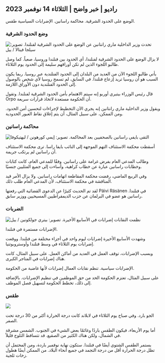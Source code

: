 ## راديو \| خبر واضح \| الثلاثاء 14 نوفمبر 2023

الوضع على الحدود الشرقية. محاكمة راسانين. الإضرابات السياسية طقس.

### وضع الحدود الشرقية

![تحدث وزير الداخلية ماري رانتانين عن الوضع على الحدود الشرقية لفنلندا. تصوير: سيلجا فيتالا / ييل](https://images.cdn.yle.fi/image/upload/c_crop,h_2035,w_3619,x_0,y_102/ar_1.7777777777777777,c_fill,g_faces,h_675,w_1200/dpr_1.0/q_auto:eco/f_auto/fl_lossy/v1699539222/39-1186974652d2d84065b6)

لا يزال الوضع على الحدود الشرقية لفنلندا، أي الحدود بين فنلندا وروسيا، صعباً. كما وصل طالبو اللجوء الذين لم تكن أوراقهم سليمة إلى الحدود يوم الثلاثاء.

يأتي طالبو اللجوء الآن من العديد من البلدان إلى الحدود الفنلندية عبر روسيا. ربما يكون السبب هو أن روسيا تريد إزعاج فنلندا. في السابق، لم تسمح روسيا لأي شخص بالوصول إلى الحدود الفنلندية دون الأوراق اللازمة.

قال رئيس الوزراء بيتيري أوربو إنه سيتم الاهتمام بأمن الحدود الشرقية لفنلندا. وتقول Orpo أن الحكومة مستعدة لاتخاذ قرارات سريعة.

ويقول وزير الداخلية ماري رانتانين إنه يجري الآن التخطيط لإجراءات لتحسين أمن الحدود. ومن الممكن، على سبيل المثال، أن يتم إغلاق نقاط العبور الحدودية.

### محاكمة راسانين

![التقى بايفي راسانين بالصحفيين بعد المحاكمة. تصوير: إيمي كورهونن / ليهتيكوفا](https://images.cdn.yle.fi/image/upload/c_crop,h_2874,w_5110,x_10,y_131/ar_1.7777777777777777,c_fill,g_faces,h_675,w_1200/dpr_1.0/q_auto:eco/f_auto/fl_lossy/v1699970382/39-1200146655334491cf27)

أسقطت محكمة الاستئناف التهم الموجهة إلى النائب بايفا راسا. ترى محكمة الاستئناف أن راسانين لم يرتكب جريمة.

وطالب المدعي العام بفرض غرامة على راسانين. وفقًا للمدعي العام، كانت كتابات وخطابات راسانين عبارة عن خطاب كراهية، وأساءت إلى جميع المثليين جنسيًا.

وفي الربيع الماضي، رفضت محكمة المقاطعة اتهامات راسانين. ولا يزال الأمر قيد المناقشة في محكمة الاستئناف، لأن المدعي العام طلب ذلك.

لقد تم الحديث كثيرًا عن الدعوى القضائية التي رفعتها Päivi Räsänen في فنلندا. راسانين هو عضو في البرلمان عن حزب الديمقراطيين المسيحيين ووزير سابق.

### الضربات

![نظمت النقابات إضرابات في الأسابيع الأخيرة. تصوير: بيتري جولكونين / ييل](https://images.cdn.yle.fi/image/upload/c_crop,h_2268,w_4031,x_0,y_79/ar_1.7777777777777777,c_fill,g_faces,h_675,w_1200/dpr_1.0/q_auto:eco/f_auto/fl_lossy/v1699516057/39-1197941654c8e0786a42)

الإضرابات مستمرة في فنلندا.

وشهدت الأسابيع الأخيرة إضرابات ليوم واحد في أجزاء مختلفة من فنلندا. ووقعت إضرابات يوم الثلاثاء في وسط فنلندا وأوستروبوتنيا.

وبسبب الإضرابات، توقف العمل في العديد من أماكن العمل. على سبيل المثال، كانت هناك إضرابات في المتاجر الكبرى.

الإضرابات سياسية. تنظم نقابات العمال إضرابات لأنها غاضبة من الحكومة.

على سبيل المثال، تعتزم الحكومة الحد من حق الموظفين في تنظيم الإضرابات. بالإضافة إلى ذلك، تخطط الحكومة لتسهيل فصل الموظف.

### طقس

![](https://images.cdn.yle.fi/image/upload/c_crop,h_1080,w_1919,x_0,y_0/ar_1.7777777777777777,c_fill,g_faces,h_675,w_1200/dpr_1.0/q_auto:eco/f_auto/fl_lossy/v1699978341/39-120060665539c47bcdf6)

الجو بارد. وفي صباح يوم الثلاثاء في لابلاند كانت درجة الحرارة أكثر من 30 درجة تحت الصفر.

أما يوم الأربعاء، فيكون الطقس باردًا وغائمًا بعض الشيء في الجنوب. الشمس مشرقة في الشمال، ولكن هناك الكثير من الصقيع. قد تتساقط الثلوج قليلاً.

يستمر الطقس الشتوي أيضًا في فنلندا. ستكون نهاية نوفمبر باردة، ومن المحتمل أن تظل درجة الحرارة أقل من درجة التجمد في جميع أنحاء البلاد. من الممكن أيضًا هطول زخات ثلجية.